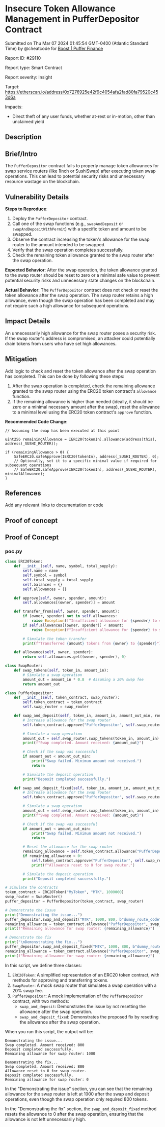 
# Insecure Token Allowance Management in PufferDepositor Contract

Submitted on Thu Mar 07 2024 01:45:54 GMT-0400 (Atlantic Standard Time) by @cheatcode for [Boost | Puffer Finance](https://immunefi.com/bounty/pufferfinance-boost/)

Report ID: #29110

Report type: Smart Contract

Report severity: Insight

Target: https://etherscan.io/address/0x7276925e42f9c4054afa2fad80fa79520c453d6a

Impacts:
- Direct theft of any user funds, whether at-rest or in-motion, other than unclaimed yield

## Description
## Brief/Intro
The `PufferDepositor` contract fails to properly manage token allowances for swap service routers (like 1Inch or SushiSwap) after executing token swap operations. This can lead to potential security risks and unnecessary resource wastage on the blockchain.

## Vulnerability Details
**Steps to Reproduce**:
1. Deploy the `PufferDepositor` contract.
2. Call one of the swap functions (e.g., `swapAndDeposit` or `swapAndDepositWithPermit`) with a specific token and amount to be swapped.
3. Observe the contract increasing the token's allowance for the swap router to the amount intended to be swapped.
4. Verify that the swap operation completes successfully.
5. Check the remaining token allowance granted to the swap router after the swap operation.

**Expected Behavior**:
After the swap operation, the token allowance granted to the swap router should be reset to zero or a minimal safe value to prevent potential security risks and unnecessary state changes on the blockchain.

**Actual Behavior**:
The `PufferDepositor` contract does not check or reset the token allowance after the swap operation. The swap router retains a high allowance, even though the swap operation has been completed and may not require such a high allowance for subsequent operations.

## Impact Details
An unnecessarily high allowance for the swap router poses a security risk. If the swap router's address is compromised, an attacker could potentially drain tokens from users who have set high allowances.

## Mitigation
Add logic to check and reset the token allowance after the swap operation has completed. This can be done by following these steps:

1. After the swap operation is completed, check the remaining allowance granted to the swap router using the ERC20 token contract's `allowance` function.
2. If the remaining allowance is higher than needed (ideally, it should be zero or a minimal necessary amount after the swap), reset the allowance to a minimal level using the ERC20 token contract's `approve` function.

**Recommended Code Change**:
```solidity
// Assuming the swap has been executed at this point

uint256 remainingAllowance = IERC20(tokenIn).allowance(address(this), address(_SUSHI_ROUTER));

if (remainingAllowance > 0) {
    SafeERC20.safeApprove(IERC20(tokenIn), address(_SUSHI_ROUTER), 0);
    // Optionally, set it to a specific minimal value if required for subsequent operations
    // SafeERC20.safeApprove(IERC20(tokenIn), address(_SUSHI_ROUTER), minimalAllowance);
}
```

## References
Add any relevant links to documentation or code

        
## Proof of concept
## Proof of Concept

### poc.py
```python
class ERC20Token:
    def __init__(self, name, symbol, total_supply):
        self.name = name
        self.symbol = symbol
        self.total_supply = total_supply
        self.balances = {}
        self.allowances = {}

    def approve(self, owner, spender, amount):
        self.allowances[(owner, spender)] = amount

    def transfer_from(self, owner, spender, amount):
        if (owner, spender) not in self.allowances:
            raise Exception(f"Insufficient allowance for {spender} to spend {owner}'s tokens")
        if self.allowances[(owner, spender)] < amount:
            raise Exception(f"Insufficient allowance for {spender} to spend {amount} of {owner}'s tokens")

        # Simulate the token transfer
        print(f"Transferred {amount} tokens from {owner} to {spender}")

    def allowance(self, owner, spender):
        return self.allowances.get((owner, spender), 0)

class SwapRouter:
    def swap_tokens(self, token_in, amount_in):
        # Simulate a swap operation
        amount_out = amount_in * 0.8  # Assuming a 20% swap fee
        return amount_out

class PufferDepositor:
    def __init__(self, token_contract, swap_router):
        self.token_contract = token_contract
        self.swap_router = swap_router

    def swap_and_deposit(self, token_in, amount_in, amount_out_min, route_code):
        # Increase allowance for the swap router
        self.token_contract.approve("PufferDepositor", self.swap_router, amount_in)

        # Simulate a swap operation
        amount_out = self.swap_router.swap_tokens(token_in, amount_in)
        print(f"Swap completed. Amount received: {amount_out}")

        # Check if the swap was successful
        if amount_out < amount_out_min:
            print("Swap failed. Minimum amount not received.")
            return

        # Simulate the deposit operation
        print("Deposit completed successfully.")

    def swap_and_deposit_fixed(self, token_in, amount_in, amount_out_min, route_code):
        # Increase allowance for the swap router
        self.token_contract.approve("PufferDepositor", self.swap_router, amount_in)

        # Simulate a swap operation
        amount_out = self.swap_router.swap_tokens(token_in, amount_in)
        print(f"Swap completed. Amount received: {amount_out}")

        # Check if the swap was successful
        if amount_out < amount_out_min:
            print("Swap failed. Minimum amount not received.")
            return

        # Reset the allowance for the swap router
        remaining_allowance = self.token_contract.allowance("PufferDepositor", self.swap_router)
        if remaining_allowance > 0:
            self.token_contract.approve("PufferDepositor", self.swap_router, 0)
            print(f"Allowance reset to 0 for swap router.")

        # Simulate the deposit operation
        print("Deposit completed successfully.")

# Simulate the contracts
token_contract = ERC20Token("MyToken", "MTK", 1000000)
swap_router = SwapRouter()
puffer_depositor = PufferDepositor(token_contract, swap_router)

# Demonstrate the issue
print("Demonstrating the issue...")
puffer_depositor.swap_and_deposit("MTK", 1000, 800, b"dummy_route_code")
remaining_allowance = token_contract.allowance("PufferDepositor", swap_router)
print(f"Remaining allowance for swap router: {remaining_allowance}")

# Demonstrate the fix
print("\nDemonstrating the fix...")
puffer_depositor.swap_and_deposit_fixed("MTK", 1000, 800, b"dummy_route_code")
remaining_allowance = token_contract.allowance("PufferDepositor", swap_router)
print(f"Remaining allowance for swap router: {remaining_allowance}")
```

In this script, we define three classes:

1. `ERC20Token`: A simplified representation of an ERC20 token contract, with methods for approving and transferring tokens.
2. `SwapRouter`: A mock swap router that simulates a swap operation with a 20% swap fee.
3. `PufferDepositor`: A mock implementation of the `PufferDepositor` contract, with two methods:
   - `swap_and_deposit`: Demonstrates the issue by not resetting the allowance after the swap operation.
   - `swap_and_deposit_fixed`: Demonstrates the proposed fix by resetting the allowance after the swap operation.

When you run this script, the output will be:

```
Demonstrating the issue...
Swap completed. Amount received: 800
Deposit completed successfully.
Remaining allowance for swap router: 1000

Demonstrating the fix...
Swap completed. Amount received: 800
Allowance reset to 0 for swap router.
Deposit completed successfully.
Remaining allowance for swap router: 0
```

In the "Demonstrating the issue" section, you can see that the remaining allowance for the swap router is left at 1000 after the swap and deposit operations, even though the swap operation only required 800 tokens.

In the "Demonstrating the fix" section, the `swap_and_deposit_fixed` method resets the allowance to 0 after the swap operation, ensuring that the allowance is not left unnecessarily high.
